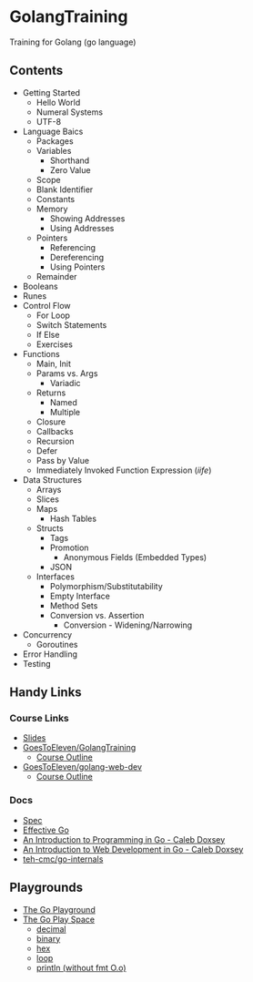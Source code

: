 # GolangTraining
Training for Golang (go language)


## Contents

- Getting Started
  - Hello World
  - Numeral Systems
  - UTF-8
- Language Baics
  - Packages
  - Variables
    - Shorthand
    - Zero Value
  - Scope
  - Blank Identifier
  - Constants
  - Memory 
    - Showing Addresses
    - Using Addresses
  - Pointers
    - Referencing
    - Dereferencing
    - Using Pointers
  - Remainder
- Booleans
- Runes
- Control Flow
  - For Loop
  - Switch Statements
  - If Else 
  - Exercises
- Functions
  - Main, Init
  - Params vs. Args
    - Variadic
  - Returns
    - Named
    - Multiple
  - Closure
  - Callbacks
  - Recursion
  - Defer
  - Pass by Value
  - Immediately Invoked Function Expression (*iife*)
- Data Structures
  - Arrays
  - Slices
  - Maps
    - Hash Tables
  - Structs
    - Tags
    - Promotion
      - Anonymous Fields (Embedded Types)
    - JSON
  - Interfaces
    - Polymorphism/Substitutability
    - Empty Interface
    - Method Sets
    - Conversion vs. Assertion
      - Conversion - Widening/Narrowing
- Concurrency
  - Goroutines
- Error Handling
- Testing


## Handy Links

### Course Links
- [Slides](https://drive.google.com/drive/folders/0B22KXlqHz6ZNfjNXTzk1U3JHUkJ6VjJ3dnJKNzVtNjRUM3Q2WFNqWGI2Q3RadERqUlVrOEU)
- [GoesToEleven/GolangTraining](https://github.com/GoesToEleven/GolangTraining)
  - [Course Outline](https://docs.google.com/document/d/1nt5bYAAS5sTVF6tpLaFLDHQzo5BNkcr4b507fg3ZPwM/edit)
- [GoesToEleven/golang-web-dev](https://github.com/GoesToEleven/golang-web-dev)
  - [Course Outline](https://docs.google.com/document/d/1QKWp1VYd26uiQZWIR05pahSa0HnbD1qqj9dtIQiVVjU/edit)

### Docs
- [Spec](https://golang.org/ref/spec)
- [Effective Go](https://golang.org/doc/effective_go.html)
- [An Introduction to Programming in Go - Caleb Doxsey](https://www.golang-book.com/books/intro)
- [An Introduction to Web Development in Go - Caleb Doxsey](https://www.golang-book.com/books/web/01-01)
- [teh-cmc/go-internals](https://github.com/teh-cmc/go-internals)

## Playgrounds

- [The Go Playground](https://play.golang.org/)
- [The Go Play Space](https://goplay.space/)
  - [decimal](https://goplay.space/#VaqXxWCQBiw)
  - [binary](https://goplay.space/#IuZDvLL4EUu)
  - [hex](https://goplay.space/#4vWR8_1Df3S)
  - [loop](https://goplay.space/#RI8kukvUrgb)
  - [println (without fmt O.o)](https://play.golang.org/p/wtevqXpFwfP)


